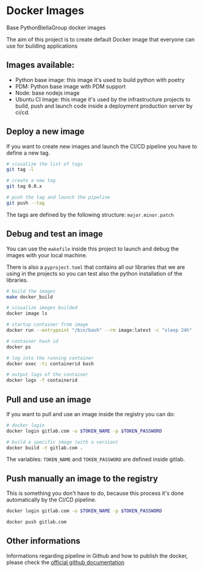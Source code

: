 # Docker Images

Base PythonBiellaGroup docker images

The aim of this project is to create default Docker image that everyone can use for building applications

## Images available:

- Python base image: this image it's used to build python with poetry
- PDM: Python base image with PDM support
- Node: base nodejs image
- Ubuntu CI Image: this image it's used by the infrastructure projects to build, push and launch code inside a deployment production server by ci/cd.

## Deploy a new image

If you want to create new images and launch the CI/CD pipeline you have to define a new tag.

```bash
# visualize the list of tags
git tag -l

# create a new tag
git tag 0.0.x

# push the tag and launch the pipeline
git push --tag 
```

The tags are defined by the following structure: `major.minor.patch`

## Debug and test an image

You can use the `makefile` inside this project to launch and debug the images with your local machine.

There is also a `pyproject.toml` that contains all our libraries that we are using in the projects so you can test also the python installation of the libraries.

```bash
# build the images
make docker_build

# visualize images builded
docker image ls

# startup container from image 
docker run --entrypoint "/bin/bash" --rm image:latest -c "sleep 24h"

# container hash id
docker ps

# log into the running container
docker exec -ti containerid bash

# output logs of the container
docker logs -f containerid
```

## Pull and use an image

If you want to pull and use an image inside the registry you can do:
```bash
# docker login
docker login gitlab.com -u $TOKEN_NAME -p $TOKEN_PASSWORD

# build a specific image (with a version)
docker build -t gitlab.com .

```

The variables: `TOKEN_NAME` and `TOKEN_PASSWORD` are defined inside gitlab.

## Push manually an image to the registry

This is something you don't have to do, because this process it's done automatically by the CI/CD pipeline.
```bash
docker login gitlab.com -u $TOKEN_NAME -p $TOKEN_PASSWORD

docker push gitlab.com
```

## Other informations

Informations regarding pipeline in Github and how to publish the docker, please check the [official github documentation](https://docs.github.com/en/actions/publishing-packages/publishing-docker-images)